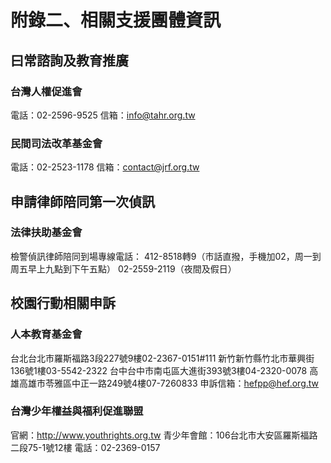 # 附錄二、相關支援團體資訊

## 曰常諮詢及教育推廣

### 台灣人權促進會

電話：02-2596-9525
信箱：info@tahr.org.tw

### 民間司法改革基金會

電話：02-2523-1178
信箱：contact@jrf.org.tw

## 申請律師陪同第一次偵訊

### 法律扶助基金會

檢警偵訊律師陪同到場專線電話：
412-8518轉9（市話直撥，手機加02，周一到周五早上九點到下午五點）
02-2559-2119（夜間及假日）

## 校園行動相關申訴

### 人本教育基金會

台北台北市羅斯福路3段227號9樓02-2367-0151#111
新竹新竹縣竹北市華興街136號1樓03-5542-2322
台中台中市南屯區大進街393號3樓04-2320-0078
高雄高雄市苓雅區中正一路249號4樓07-7260833
申訴信箱：hefpp@hef.org.tw

### 台灣少年權益與福利促進聯盟

官網：http://www.youthrights.org.tw
青少年會館：106台北市大安區羅斯福路二段75-1號12樓
電話：02-2369-0157
